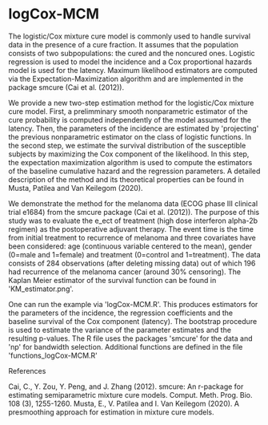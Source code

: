 # logCox-MCM

The logistic/Cox mixture cure model is commonly used to handle survival data in the presence of a cure fraction. It assumes that the population consists of two subpopulations: the cured and the noncured ones. Logistic regression is used to model the incidence and a Cox proportional hazards model is used for the latency. Maximum likelihood estimators are computed via the Expectation-Maximization algorithm and are  implemented in the package smcure (Cai et al. (2012)). 

We provide a new two-step estimation method for the logistic/Cox mixture cure model. First, a prelimminary smooth nonparametric estimator of the cure probability is computed  independently of the model assumed for the latency. Then, the parameters of the incidence are estimated by 'projecting' the previous nonparametric estimator on the class of logistic functions. In the second step,  we estimate the survival distribution of the susceptible subjects by maximizing the Cox component of the likelihood. In this step, the expectation maximization algorithm is used to compute the estimators of the baseline cumulative hazard and the regression parameters. A detailed description of the method and its theoretical properties can be found in Musta, Patilea and Van Keilegom (2020). 

We demonstrate the method for the melanoma data (ECOG phase III clinical trial e1684) from the smcure package (Cai et al. (2012)). The purpose of this study was to evaluate the e_ect of treatment (high dose interferon alpha-2b regimen) as the postoperative adjuvant therapy. The event time is the time from initial treatment to recurrence of melanoma and three covariates have been considered: age (continuous variable centered to the mean), gender (0=male and 1=female) and treatment (0=control and 1=treatment). The data consists of 284 observations (after deleting missing data) out of which 196 had recurrence of the melanoma cancer (around 30% censoring). The Kaplan Meier estimator of the survival function can be found in 'KM_estimator.png'.

One can run the example via 'logCox-MCM.R'. This produces estimators for the parameters of the incidence, the regression coefficients and the baseline survival of the Cox component (latency). The bootstrap procedure is used to estimate the variance of the parameter estimates and the resulting p-values. The R file uses the packages 'smcure' for the data and 'np' for bandwidth selection. Additional functions are defined in the file 'functions_logCox-MCM.R' 


References

Cai, C., Y. Zou, Y. Peng, and J. Zhang (2012). smcure: An r-package for estimating semiparametric
mixture cure models. Comput. Meth. Prog. Bio. 108 (3), 1255-1260.
Musta, E., V. Patilea and I. Van Keilegom (2020). A presmoothing approach for estimation in mixture cure models. 
